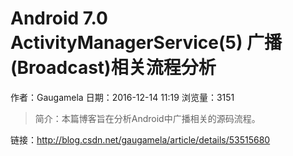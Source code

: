 # Android 7.0 ActivityManagerService(5) 广播(Broadcast)相关流程分析
作者：Gaugamela
日期：2016-12-14 11:19
浏览量：3151
> 简介：本篇博客旨在分析Android中广播相关的源码流程。

 链接：http://blog.csdn.net/gaugamela/article/details/53515680
